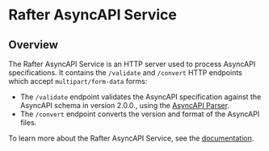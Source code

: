 # Rafter AsyncAPI Service

## Overview

The Rafter AsyncAPI Service is an HTTP server used to process AsyncAPI specifications. It contains the `/validate` and `/convert` HTTP endpoints which accept `multipart/form-data` forms:

- The `/validate` endpoint validates the AsyncAPI specification against the AsyncAPI schema in version 2.0.0., using the [AsyncAPI Parser](https://github.com/asyncapi/parser).
- The `/convert` endpoint converts the version and format of the AsyncAPI files.

To learn more about the Rafter AsyncAPI Service, see the [documentation](https://kyma-project.io/docs/components/rafter/#details-async-api-service).

